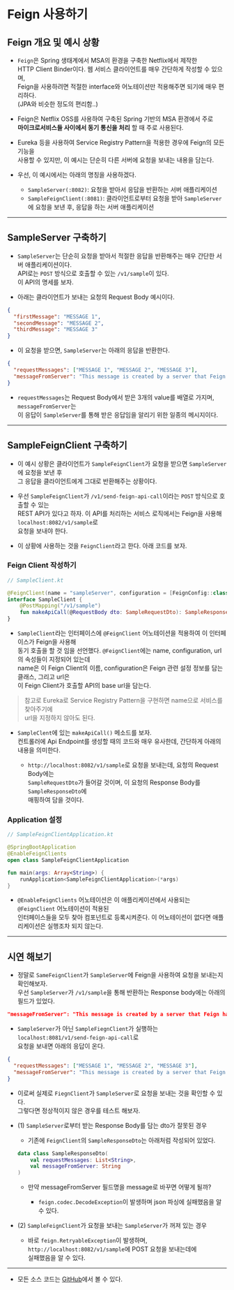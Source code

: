 # Feign 사용하기

<h2>Feign 개요 및 예시 상황</h2>

- `Feign`은 Spring 생태계에서 MSA의 환경을 구축한 Netflix에서 제작한  
  HTTP Client Binder이다. 웹 서비스 클라이언트를 매우 간단하게 작성할 수 있으며,  
  Feign을 사용하려면 적절한 interface와 어노테이션만 적용해주면 되기에 매우 편리하다.  
  (JPA와 비슷한 정도의 편리함..)

- Feign은 Netflix OSS를 사용하여 구축된 Spring 기반의 MSA 환경에서 주로  
  **마이크로서비스들 사이에서 동기 통신을 처리** 할 때 주로 사용된다.

- Eureka 등을 사용하여 Service Registry Pattern을 적용한 경우에 Feign의 모든 기능을  
  사용할 수 있지만, 이 예시는 단순히 다른 서버에 요청을 보내는 내용을 담는다.

- 우선, 이 예시에서는 아래의 명칭을 사용하겠다.

  - `SampleServer(:8082)`: 요청을 받아서 응답을 반환하는 서버 애플리케이션
  - `SampleFeignClient(:8081)`: 클라이언트로부터 요청을 받아 `SampleServer`에 요청을 보낸 후, 응답을 하는 서버 애플리케이션

<hr/>

<h2>SampleServer 구축하기</h2>

- `SampleServer`는 단순히 요청을 받아서 적절한 응답을 반환해주는 매우 간단한 서버 애플리케이션이다.  
  API로는 `POST` 방식으로 호출할 수 있는 `/v1/sample`이 있다.  
  이 API의 명세를 보자.

- 아래는 클라이언트가 보내는 요청의 Request Body 예시이다.

```json
{
  "firstMessage": "MESSAGE 1",
  "secondMessage": "MESSAGE 2",
  "thirdMessage": "MESSAGE 3"
}
```

- 이 요청을 받으면, `SampleServer`는 아래의 응답을 반환한다.

```json
{
  "requestMessages": ["MESSAGE 1", "MESSAGE 2", "MESSAGE 3"],
  "messageFromServer": "This message is created by a server that Feign has called."
}
```

- `requestMessages`는 Request Body에서 받은 3개의 value를 배열로 가지며, `messageFromServer`는  
  이 응답이 `SampleServer`를 통해 받은 응답임을 알리기 위한 일종의 메시지이다.

<hr/>

<h2>SampleFeignClient 구축하기</h2>

- 이 예시 상황은 클라이언트가 `SampleFeignClient`가 요청을 받으면 `SampleServer`에 요청을 보낸 후  
  그 응답을 클라이언트에게 그대로 반환해주는 상황이다.

- 우선 `SampleFeignClient`가 `/v1/send-feign-api-call`이라는 `POST` 방식으로 호출할 수 있는  
  REST API가 있다고 하자. 이 API를 처리하는 서비스 로직에서는 Feign을 사용해 `localhost:8082/v1/sample`로  
  요청을 보내야 한다.

- 이 상황에 사용하는 것을 `FeignClient`라고 한다. 아래 코드를 보자.

<h3>Feign Client 작성하기</h3>

```kt
// SampleClient.kt

@FeignClient(name = "sampleServer", configuration = [FeignConfig::class], url = "http://localhost:8082")
interface SampleClient {
    @PostMapping("/v1/sample")
    fun makeApiCall(@RequestBody dto: SampleRequestDto): SampleResponseDto
}
```

- `SampleClient`라는 인터페이스에 `@FeignClient` 어노테이션을 적용하여 이 인터페이스가 Feign을 사용해  
  동기 호출을 할 것 임을 선언했다. `@FeignClient`에는 name, configuration, url의 속성들이 지정되어 있는데  
  name은 이 Feign Client의 이름, configuration은 Feign 관련 설정 정보를 담는 클래스, 그리고 url은  
  이 Feign Client가 호출할 API의 base url을 담는다.

> 참고로 Eureka로 Service Registry Pattern을 구현하면 name으로 서비스를 찾아주기에  
> url을 지정하지 않아도 된다.

- `SampleClent`에 있는 `makeApiCall()` 메소드를 보자.  
  컨트롤러에 Api Endpoint를 생성할 때의 코드와 매우 유사한데, 간단하게 아래의 내용을 의미한다.

  - `http://localhost:8082/v1/sample`로 요청을 보내는데, 요청의 Request Body에는  
    `SampleRequestDto`가 들어갈 것이며, 이 요청의 Response Body를 `SampleResponseDto`에  
    매핑하여 담을 것이다.

<h3>Application 설정</h3>

```kt
// SampleFeignClientApplication.kt

@SpringBootApplication
@EnableFeignClients
open class SampleFeignClientApplication

fun main(args: Array<String>) {
    runApplication<SampleFeignClientApplication>(*args)
}
```

- `@EnableFeignClients` 어노테이션은 이 애플리케이션에서 사용되는 `@FeignClient` 어노테이션이 적용된  
  인터페이스들을 모두 찾아 컴포넌트로 등록시켜준다. 이 어노테이션이 없다면 애플리케이션은 실행조차 되지 않는다.

<hr/>

<h2>시연 해보기</h2>

- 정말로 `SameFeignClient`가 `SampleServer`에 Feign을 사용하여 요청을 보내는지 확인해보자.  
  우선 `SampleServer`가 `/v1/sample`을 통해 반환하는 Response body에는 아래의 필드가 있었다.

```json
"messageFromServer": "This message is created by a server that Feign has called."
```

- `SampleServer`가 아닌 `SampleFiegnClient`가 실행하는 `localhost:8081/v1/send-feign-api-call`로  
  요청을 보내면 아래의 응답이 온다.

```json
{
  "requestMessages": ["MESSAGE 1", "MESSAGE 2", "MESSAGE 3"],
  "messageFromServer": "This message is created by a server that Feign has called."
}
```

- 이로써 실제로 `FiegnClient`가 `SampleServer`로 요청을 보내는 것을 확인할 수 있다.  
  그렇다면 정상적이지 않은 경우를 테스트 해보자.

- (1) `SampleServer`로부터 받는 Response Body를 담는 dto가 잘못된 경우

  - 기존에 `FeignClient`의 `SampleResponseDto`는 아래처럼 작성되어 있었다.

  ```kt
  data class SampleResponseDto(
      val requestMessages: List<String>,
      val messageFromServer: String
  )
  ```

  - 만약 messageFromServer 필드명을 message로 바꾸면 어떻게 될까?

    - `feign.codec.DecodeException`이 발생하며 json 파싱에 실패했음을 알 수 있다.

- (2) `SampleFeignClient`가 요청을 보내는 `SampleServer`가 꺼져 있는 경우

  - 바로 `feign.RetryableException`이 발생하며, `http://localhost:8082/v1/sample`에 POST 요청을 보내는데에  
    실패했음을 알 수 있다.

<hr/>

- 모든 소스 코드는 <a href="https://github.com/Example-Collection/Spring-Feign-Example">GitHub</a>에서 볼 수 있다.
